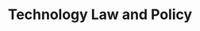 ---
permalink: /modules/policy/
layout: home
title: Technology Law and Policy
parent: Modules
nav_order: 5
---